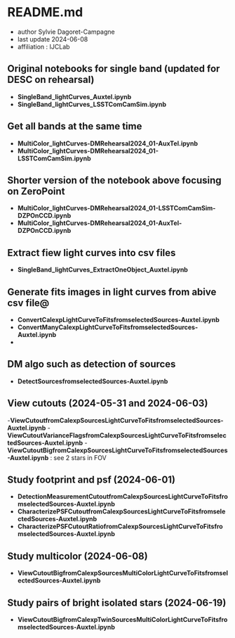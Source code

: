 # README.md

- author Sylvie Dagoret-Campagne
- last update 2024-06-08
- affiliation : IJCLab

## Original notebooks for single band (updated for DESC on rehearsal)
- **SingleBand_lightCurves_Auxtel.ipynb**
- **SingleBand_lightCurves_LSSTComCamSim.ipynb**

## Get all bands at the same time
- **MultiColor_lightCurves-DMRehearsal2024_01-AuxTel.ipynb**  
- **MultiColor_lightCurves-DMRehearsal2024_01-LSSTComCamSim.ipynb**
                
## Shorter version of the notebook above focusing on ZeroPoint                        
- **MultiColor_lightCurves-DMRehearsal2024_01-LSSTComCamSim-DZPOnCCD.ipynb**
- **MultiColor_lightCurves-DMRehearsal2024_01-AuxTel-DZPOnCCD.ipynb**

## Extract fiew light curves into csv files
- **SingleBand_lightCurves_ExtractOneObject_Auxtel.ipynb**

## Generate fits images in light curves from abive csv file@
- **ConvertCalexpLightCurveToFitsfromselectedSources-Auxtel.ipynb**
- **ConvertManyCalexpLightCurveToFitsfromselectedSources-Auxtel.ipynb**
-
## DM algo such as detection of sources
- **DetectSourcesfromselectedSources-Auxtel.ipynb**
     
## View cutouts (2024-05-31 and 2024-06-03)
-**ViewCutoutfromCalexpSourcesLightCurveToFitsfromselectedSources-Auxtel.ipynb**
-**ViewCutoutVarianceFlagsfromCalexpSourcesLightCurveToFitsfromselectedSources-Auxtel.ipynb**
-**ViewCutoutBigfromCalexpSourcesLightCurveToFitsfromselectedSources-Auxtel.ipynb** : see 2 stars in FOV

## Study footprint and psf (2024-06-01)
- **DetectionMeasurementCutoutfromCalexpSourcesLightCurveToFitsfromselectedSources-Auxtel.ipynb**
- **CharacterizePSFCutoutfromCalexpSourcesLightCurveToFitsfromselectedSources-Auxtel.ipynb**
- **CharacterizePSFCutoutRatiofromCalexpSourcesLightCurveToFitsfromselectedSources-Auxtel.ipynb**
 

## Study multicolor (2024-06-08)
- **ViewCutoutBigfromCalexpSourcesMultiColorLightCurveToFitsfromselectedSources-Auxtel.ipynb**


## Study pairs of bright isolated stars (2024-06-19)
- **ViewCutoutBigfromCalexpTwinSourcesMultiColorLightCurveToFitsfromselectedSources-Auxtel.ipynb**
        